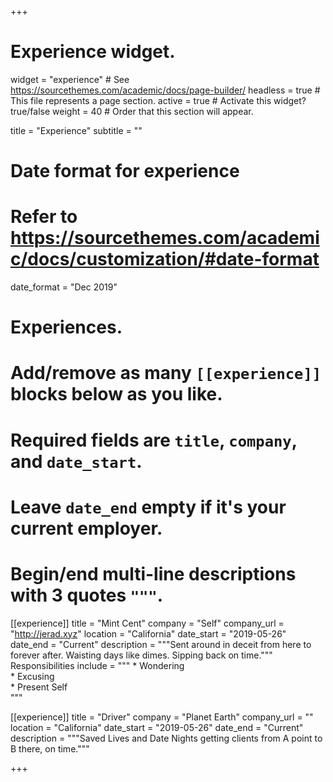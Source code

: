 +++
# Experience widget.
widget = "experience"  # See https://sourcethemes.com/academic/docs/page-builder/
headless = true  # This file represents a page section.
active = true  # Activate this widget? true/false
weight = 40  # Order that this section will appear.

title = "Experience"
subtitle = ""

# Date format for experience
#   Refer to https://sourcethemes.com/academic/docs/customization/#date-format
date_format = "Dec 2019"

# Experiences.
#   Add/remove as many `[[experience]]` blocks below as you like.
#   Required fields are `title`, `company`, and `date_start`.
#   Leave `date_end` empty if it's your current employer.
#   Begin/end multi-line descriptions with 3 quotes `"""`.
[[experience]]
  title = "Mint Cent"
  company = "Self"
  company_url = "http://jerad.xyz"
  location = "California"
  date_start = "2019-05-26"
  date_end = "Current"
  description = """Sent around in deceit from here to forever after. Waisting days like dimes. Sipping back on time."""
  Responsibilities include =
    """
      * Wondering  
      * Excusing  
      * Present Self  
    """

[[experience]]
  title = "Driver"
  company = "Planet Earth"
  company_url = ""
  location = "California"
  date_start = "2019-05-26"
  date_end = "Current"
  description = """Saved Lives and Date Nights getting clients from A point to B there, on time."""

+++
